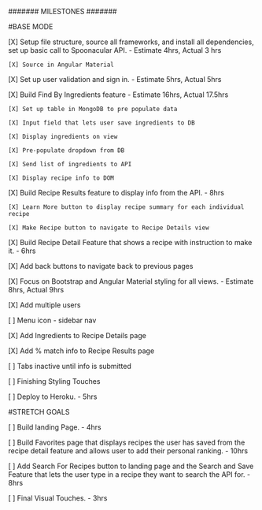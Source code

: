 ####### MILESTONES #######

#BASE MODE

[X] Setup file structure, source all frameworks, and install all dependencies, set up basic call to Spoonacular API. - Estimate 4hrs, Actual 3 hrs

    [X] Source in Angular Material

[X] Set up user validation and sign in. - Estimate 5hrs, Actual 5hrs

[X] Build Find By Ingredients feature - Estimate 16hrs, Actual 17.5hrs

    [X] Set up table in MongoDB to pre populate data

    [X] Input field that lets user save ingredients to DB

    [X] Display ingredients on view

    [X] Pre-populate dropdown from DB

    [X] Send list of ingredients to API

    [X] Display recipe info to DOM

[X] Build Recipe Results feature to display info from the API. - 8hrs

    [X] Learn More button to display recipe summary for each individual recipe

    [X] Make Recipe button to navigate to Recipe Details view

[X] Build Recipe Detail Feature that shows a recipe with instruction to make it. - 6hrs

[X] Add back buttons to navigate back to previous pages

[X] Focus on Bootstrap and Angular Material styling for all views. - Estimate 8hrs, Actual 9hrs

[X] Add multiple users

[ ] Menu icon - sidebar nav

[X] Add Ingredients to Recipe Details page

[X] Add % match info to Recipe Results page

[ ] Tabs inactive until info is submitted

[ ] Finishing Styling Touches

[ ] Deploy to Heroku. - 5hrs

#STRETCH GOALS

[ ] Build landing Page. - 4hrs

[ ] Build Favorites page that displays recipes the user has saved from the recipe detail feature and allows user to add their personal ranking. - 10hrs

[ ] Add Search For Recipes button to landing page and the Search and Save Feature that lets the user type in a recipe they want to search the API for. - 8hrs

[ ] Final Visual Touches. - 3hrs
